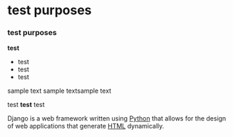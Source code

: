 # test purposes

### test purposes

**test**

* test
* test
* test

sample text sample textsample text

test __test__ test

Django is a web framework written using [Python](/wiki/Python) that allows for the design of web applications that generate [HTML](/wiki/HTML) dynamically.